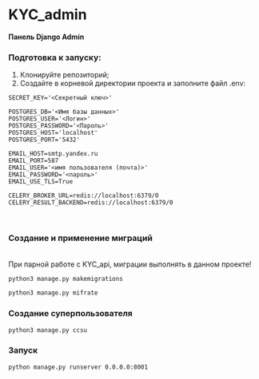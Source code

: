 # KYC_admin
<b>Панель Django Admin</b>
<h3>Подготовка к запуску:</h3>

1. Клонируйте репозиторий;</br>
2. Создайте в корневой директории проекта и заполните файл .env:</br>

```
SECRET_KEY='<Секретный ключ>'

POSTGRES_DB='<Имя базы данных>'
POSTGRES_USER='<Логин>'
POSTGRES_PASSWORD='<Пароль>'
POSTGRES_HOST='localhost'
POSTGRES_PORT='5432'

EMAIL_HOST=smtp.yandex.ru
EMAIL_PORT=587
EMAIL_USER='<имя пользователя (почта)>'
EMAIL_PASSWORD='<пароль>'
EMAIL_USE_TLS=True

CELERY_BROKER_URL=redis://localhost:6379/0
CELERY_RESULT_BACKEND=redis://localhost:6379/0
```

</br>
<h3>Создание и применение миграций</h3>
</br>
При парной работе с KYC_api, миграции выполнять в данном проекте!

```bash
python3 manage.py makemigrations 
```
```bash
python3 manage.py mifrate
```
<h3>Создание суперпользователя</h3>

```bash
python3 manage.py ccsu
```

<h3>Запуск</h3>

```bash
python manage.py runserver 0.0.0.0:8001
```